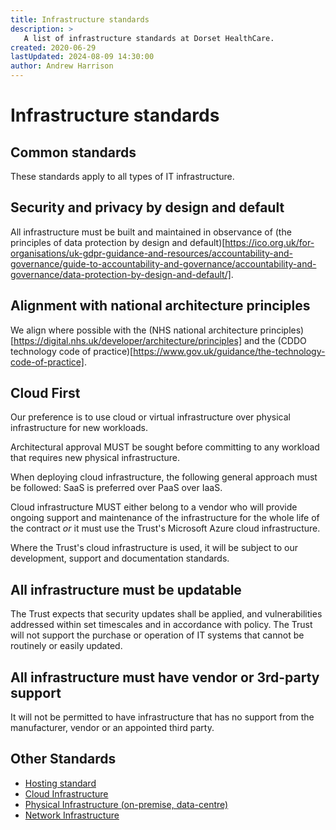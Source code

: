 ```yaml
---
title: Infrastructure standards
description: >
   A list of infrastructure standards at Dorset HealthCare.
created: 2020-06-29
lastUpdated: 2024-08-09 14:30:00
author: Andrew Harrison
---
```


# Infrastructure standards

## Common standards

These standards apply to all types of IT infrastructure.

## Security and privacy by design and default

All infrastructure must be built and maintained in observance of (the principles of data protection by design and default)[https://ico.org.uk/for-organisations/uk-gdpr-guidance-and-resources/accountability-and-governance/guide-to-accountability-and-governance/accountability-and-governance/data-protection-by-design-and-default/].

## Alignment with national architecture principles

We align where possible with the (NHS national architecture principles)[https://digital.nhs.uk/developer/architecture/principles] and the (CDDO technology code of practice)[https://www.gov.uk/guidance/the-technology-code-of-practice].

## Cloud First

Our preference is to use cloud or virtual infrastructure over physical infrastructure for new workloads.

Architectural approval MUST be sought before committing to any workload that requires new physical infrastructure.

When deploying cloud infrastructure, the following general approach must be followed: SaaS is preferred over PaaS over IaaS.

Cloud infrastructure MUST either belong to a vendor who will provide ongoing support and maintenance of the infrastructure for the whole life of the contract
_or_ it must use the Trust's Microsoft Azure cloud infrastructure.

Where the Trust's cloud infrastructure is used, it will be subject to our development, support and documentation standards.

## All infrastructure must be updatable

The Trust expects that security updates shall be applied, and vulnerabilities addressed within set timescales and in accordance with policy. The Trust will not support the purchase or operation of IT systems that cannot be routinely or easily updated.

## All infrastructure must have vendor or 3rd-party support

It will not be permitted to have infrastructure that has no support from the manufacturer, vendor or an appointed third party.

## Other Standards

* [Hosting standard](infrastructure/hosting/readme)
* [Cloud Infrastructure](infrastructure/cloud/readme)
* [Physical Infrastructure (on-premise, data-centre)](infrastructure/physical/readme)
* [Network Infrastructure](infrastructure/networks)
